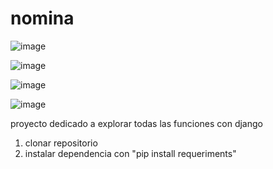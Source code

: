 # nomina

![image](https://user-images.githubusercontent.com/46068766/191601270-71e3a369-9b85-40ad-a8e6-b400651ef6b8.png)

![image](https://user-images.githubusercontent.com/46068766/191841400-9f6eb073-f8c6-45cf-9ca4-214a9d278cc7.png)

![image](https://user-images.githubusercontent.com/46068766/191841549-dd33b7ab-871a-46f5-a7ea-7ab9809121e6.png)

![image](https://user-images.githubusercontent.com/46068766/191841620-391d03ab-da39-4a99-a7c7-fc7d83659606.png)

proyecto dedicado a explorar todas las funciones con django

1) clonar repositorio
2) instalar dependencia con "pip install requeriments"
